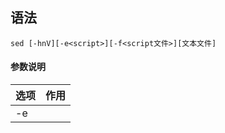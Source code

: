 ## 语法
```
sed [-hnV][-e<script>][-f<script文件>][文本文件]
```
#### 参数说明
| 选项                               | 作用                                       |
| ---------------------------------- | ----------------------------------------- |
| -e<script>或--expression=<script>  | 以选项中指定的script来处理输入的文本文件。    |
| -f<script文件>或--file=<script文件> | 以选项中指定的script文件来处理输入的文本文件。|
| -h或--help                         | 显示帮助。                                  |
| -n或--quiet或--silent              | 仅显示script处理后的结果。                   |
| -V或--version                      | 显示版本信息                               |

#### 动作说明
| 代码 | 说明                                                                                       |
| ---- | ----------------------------------------------------------------------------------------- |
| a    | 新增，a 的后面可以接字串，而这些字串会在新的一行出现(目前的下一行)～                            |
| c    | 取代，c 的后面可以接字串，这些字串可以取代 n1,n2 之间的行！                                    |
| d    | 删除，因为是删除啊，所以 d 后面通常不接任何东东                                               |
| i    | 插入，i 的后面可以接字串，而这些字串会在新的一行出现(目前的上一行)；                            |
| p    | 打印，亦即将某个选择的数据印出。通常 p 会与参数 sed -n 一起运行～                               |
| s    | 取代，可以直接进行取代的工作哩！通常这个 s 的动作可以搭配正则表达式！例如 1,20s/old/new/g 就是啦 |

## 实例
我们先创建一个 testfile 文件，内容如下：
```bash
$ cat testfile #查看testfile 中的内容  
HELLO LINUX!  
Linux is a free unix-type opterating system.  
This is a linux testfile!  
Linux test 
Google
Taobao
Runoob
Tesetfile
Wiki
```
在 testfile 文件的第四行后添加一行，并将结果输出到标准输出，命令如下：
```bash
sed -e '4a\newLine' testfile 
HELLO LINUX!  
Linux is a free unix-type opterating system.  
This is a linux testfile!  
Linux test 
newLine
Google
Taobao
Runoob
Tesetfile
Wiki
```
#### 以行为单位的新增/删除
将 testfile 的内容列出并且列印行号，同时，请将第 2~5 行删除！代码中 `2,5` 表示 2-5 行，`d` 表示删除，注意 sed 后面接的动作必须置于单引号 `''` 中，但其中如果使用了变量则须将单引号替换为双引号 `""`。另外代码中省略了参数 `-e` 也是可以的。
```bash
$ nl testfile | sed '2,5d'
     1  HELLO LINUX!  
     6  Taobao
     7  Runoob
     8  Tesetfile
     9  Wiki
```
只要删除第 2 行：
```bash
$ nl testfile | sed '2d' 
     1  HELLO LINUX!  
     3  This is a linux testfile!  
     4  Linux test 
     5  Google
     6  Taobao
     7  Runoob
     8  Tesetfile
     9  Wiki
```
要删除第 3 到最后一行：
```bash
$ nl testfile | sed '3,$d' 
     1  HELLO LINUX!  
     2  Linux is a free unix-type opterating system.  
```
在第二行后(即加在原本的第二和第三行之间) 加上drink tea? 字样：
```bash
$ nl testfile | sed '2a drink tea'
     1  HELLO LINUX!  
     2  Linux is a free unix-type opterating system.  
drink tea
     3  This is a linux testfile!  
     4  Linux test 
     5  Google
     6  Taobao
     7  Runoob
     8  Tesetfile
     9  Wiki
```
如果是要在第二行前，命令如下：
```bash
$ nl testfile | sed '2i drink tea' 
     1  HELLO LINUX!  
drink tea
     2  Linux is a free unix-type opterating system.  
     3  This is a linux testfile!  
     4  Linux test 
     5  Google
     6  Taobao
     7  Runoob
     8  Tesetfile
     9  Wiki
```
如果是要增加两行以上，在第二行后面加入两行字，例如 Drink tea or ..... 与 drink beer?
```bash
$ nl testfile | sed '2a Drink tea or ......\
drink beer ?'

1  HELLO LINUX!  
     2  Linux is a free unix-type opterating system.  
Drink tea or ......
drink beer ?
     3  This is a linux testfile!  
     4  Linux test 
     5  Google
     6  Taobao
     7  Runoob
     8  Tesetfile
     9  Wiki
```
每一行之间都必须要以反斜杠 \ 来进行新行标记。上面的例子中，我们可以发现在第一行的最后面就有 \ 存在。也可以使用 `\n` 换行符，代码如下：
```bash
$ nl testfile | sed '2a Drink tea or ......\ndrink beer ?'
```
#### 以行为单位的替换与显示
将第 2-5 行的内容取代成为 No 2-5 number 呢？
```bash
$ nl testfile | sed '2,5c No 2-5 number'
     1  HELLO LINUX!  
No 2-5 number
     6  Taobao
     7  Runoob
     8  Tesetfile
     9  Wiki
```
透过这个方法我们就能够将数据整行取代了。

仅列出 testfile 文件内的第 5-7 行：
```bash
$ nl testfile | sed -n '5,7p'
     5  Google
     6  Taobao
     7  Runoob
```
可以透过这个 sed 的以行为单位的显示功能， 就能够将某一个文件内的某些行号选择出来显示。
#### 数据的搜寻并显示
搜索 testfile 有 `oo` 关键字的行：
```bash
$ nl testfile | sed -n '/oo/p'
     5  Google
     7  Runoob
```
如果 root 找到，除了输出所有行，还会输出匹配行。
#### 数据的搜寻并删除
删除 testfile 所有包含 `oo` 的行，其他行输出
```bash
$ nl testfile | sed  '/oo/d'
     1  HELLO LINUX!  
     2  Linux is a free unix-type opterating system.  
     3  This is a linux testfile!  
     4  Linux test 
     6  Taobao
     8  Tesetfile
     9  Wiki
```
#### 数据的搜寻并执行命令
搜索 testfile，找到 `oo` 对应的行，执行后面花括号中的一组命令，每个命令之间用分号分隔，这里把 oo 替换为 kk，再输出这行：
```bash
$ nl testfile | sed -n '/oo/{s/oo/kk/;p;q}'  
     5  Gkkgle
```
最后的 `q` 是退出。
#### 数据的查找与替换
除了整行的处理模式之外， sed 还可以用行为单位进行部分数据的查找与替换<。

sed 的查找与替换的与 vi 命令类似，语法格式如下：
```bash
sed 's/要被取代的字串/新的字串/g'
```
将 testfile 文件中每行第一次出现的 oo 用字符串 kk 替换，然后将该文件内容输出到标准输出：
```bash
sed -e 's/oo/kk/' testfile
```
`g` 标识符表示全局查找替换，使 sed 对文件中所有符合的字符串都被替换，修改后内容会到标准输出，不会修改原文件：
```bash
sed -e 's/oo/kk/g' testfile
```
选项 `i` 使 sed 修改文件:
```bash
sed -i 's/oo/kk/g' testfile
```
批量操作当前目录下以 test 开头的文件：
```bash
sed -i 's/oo/kk/g' ./test*
```
接下来我们使用 /sbin/ifconfig 查询 IP：
```bash
$ /sbin/ifconfig eth0
eth0 Link encap:Ethernet HWaddr 00:90:CC:A6:34:84
inet addr:192.168.1.100 Bcast:192.168.1.255 Mask:255.255.255.0
inet6 addr: fe80::290:ccff:fea6:3484/64 Scope:Link
UP BROADCAST RUNNING MULTICAST MTU:1500 Metric:1
.....(以下省略).....
```
本机的 ip 是 192.168.1.100。

将 IP 前面的部分予以删除：
```bash
$ /sbin/ifconfig eth0 | grep 'inet addr' | sed 's/^.*addr://g'
192.168.1.100 Bcast:192.168.1.255 Mask:255.255.255.0
```
接下来则是删除后续的部分，即：192.168.1.100 Bcast:192.168.1.255 Mask:255.255.255.0。

将 IP 后面的部分予以删除:
```bash
$ /sbin/ifconfig eth0 | grep 'inet addr' | sed 's/^.*addr://g' | sed 's/Bcast.*$//g'
192.168.1.100
```
#### 多点编辑
一条 sed 命令，删除 testfile 第三行到末尾的数据，并把 HELLO 替换为 RUNOOB :
```bash
$ nl testfile | sed -e '3,$d' -e 's/HELLO/RUNOOB/'
     1  RUNOOB LINUX!  
     2  Linux is a free unix-type opterating system. 
```
-e 表示多点编辑，第一个编辑命令删除 testfile 第三行到末尾的数据，第二条命令搜索 HELLO 替换为 RUNOOB。
#### 直接修改文件内容(危险动作)
sed 可以直接修改文件的内容，不必使用管道命令或数据流重导向！ 不过，由于这个动作会直接修改到原始的文件，所以请你千万不要随便拿系统配置来测试！ 我们还是使用文件 regular_express.txt 文件来测试看看吧！

regular_express.txt 文件内容如下：
```bash
$ cat regular_express.txt 
runoob.
google.
taobao.
facebook.
zhihu-
weibo-
```
利用 sed 将 regular_express.txt 内每一行结尾若为 . 则换成 !
```bash
$ sed -i 's/\.$/\!/g' regular_express.txt
$ cat regular_express.txt 
runoob!
google!
taobao!
facebook!
zhihu-
weibo-
```
利用 sed 直接在 regular_express.txt 最后一行加入 # This is a test:
```bash
$ sed -i '$a # This is a test' regular_express.txt
$ cat regular_express.txt 
runoob!
google!
taobao!
facebook!
zhihu-
weibo-
# This is a test
```
由於 $ 代表的是最后一行，而 a 的动作是新增，因此该文件最后新增 # This is a test！